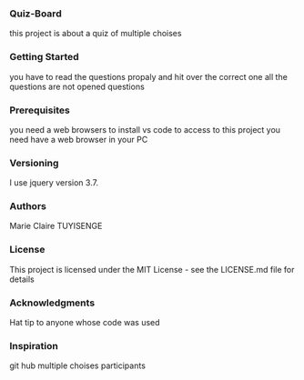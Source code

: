 ###     Quiz-Board
this project is about a quiz of multiple choises

### Getting Started
you have to read the questions propaly and hit over the correct one
all the questions are not opened questions

### Prerequisites
you need a web browsers to install vs code
to access to this project you need have a web browser in your PC

### Versioning
I use jquery version 3.7.

### Authors
Marie Claire TUYISENGE

### License
This project is licensed under the MIT License - see the LICENSE.md file for details

### Acknowledgments
Hat tip to anyone whose code was used
### Inspiration
git hub multiple choises participants